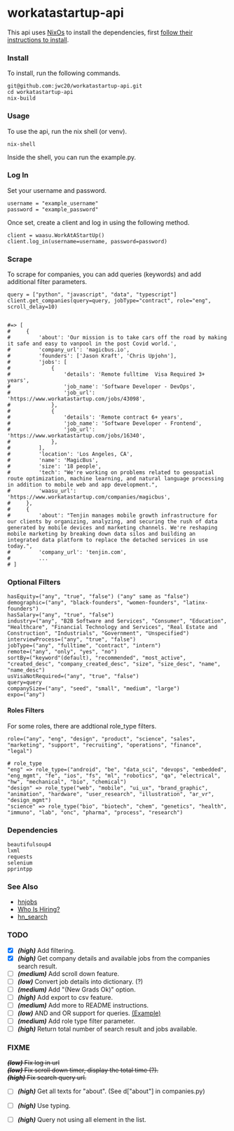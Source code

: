 # workatastartup-api

This api uses [NixOs](https://nixos.org/) to install the dependencies, first [follow their instructions to install](https://nixos.org/download.html#download-nix).

### Install

To install, run the following commands.

```
git@github.com:jwc20/workatastartup-api.git
cd workatastartup-api
nix-build
```

### Usage

To use the api, run the nix shell (or venv).

```
nix-shell
```

Inside the shell, you can run the example.py.

### Log In

Set your username and password.

```
username = "example_username"
password = "example_password"
```

Once set, create a client and log in using the following method.

```
client = waasu.WorkAtAStartUp()
client.log_in(username=username, password=password)
```

### Scrape

To scrape for companies, you can add queries (keywords) and add additional filter parameters.

```
query = ["python", "javascript", "data", "typescript"]
client.get_companies(query=query, jobType="contract", role="eng", scroll_delay=10)


#=> [
#     {
#         'about': 'Our mission is to take cars off the road by making it safe and easy to vanpool in the post Covid world.',
#         'company_url': 'magicbus.io',
#         'founders': ['Jason Kraft', 'Chris Upjohn'],
#         'jobs': [
#             {
#                 'details': 'Remote fulltime  Visa Required 3+ years',
#                 'job_name': 'Software Developer - DevOps',
#                 'job_url': 'https://www.workatastartup.com/jobs/43098',
#             },
#             {
#                 'details': 'Remote contract 6+ years',
#                 'job_name': 'Software Developer - Frontend',
#                 'job_url': 'https://www.workatastartup.com/jobs/16340',
#             },
#         ],
#         'location': 'Los Angeles, CA',
#         'name': 'MagicBus',
#         'size': '18 people',
#         'tech': "We're working on problems related to geospatial route optimization, machine learning, and natural language processing in addition to mobile web and app development.",
#         'waasu_url': 'https://www.workatastartup.com/companies/magicbus',
#     },
#     {
#         'about': "Tenjin manages mobile growth infrastructure for our clients by organizing, analyzing, and securing the rush of data generated by mobile devices and marketing channels. We're reshaping mobile marketing by breaking down data silos and building an integrated data platform to replace the detached services in use today.",
#         'company_url': 'tenjin.com',
#         ...
# ]
```

### Optional Filters

```
hasEquity=("any", "true", "false") ("any" same as "false")
demographic=("any", "black-founders", "women-founders", "latinx-founders")
hasSalary=("any", "true", "false")
industry=("any", "B2B Software and Services", "Consumer", "Education", "Healthcare", "Financial Technology and Services", "Real Estate and Construction", "Industrials", "Government", "Unspecified")
interviewProcess=("any", "true", "false")
jobType=("any", "fulltime", "contract", "intern")
remote=("any", "only", "yes", "no")
sortBy=("keyword"(default), "recommended", "most_active", "created_desc", "company_created_desc", "size", "size_desc", "name", "name_desc")
usVisaNotRequired=("any", "true", "false")
query=query
companySize=("any", "seed", "small", "medium", "large")
expo=("any")
```

#### Roles Filters

For some roles, there are addtional role_type filters.

```
role=("any", "eng", "design", "product", "science", "sales", "marketing", "support", "recruiting", "operations", "finance", "legal")

# role_type
"eng" => role_type=("android", "be", "data_sci", "devops", "embedded", "eng_mgmt", "fe", "ios", "fs", "ml", "robotics", "qa", "electrical", "hw", "mechanical", "bio", "chemical")
"design" => role_type("web", "mobile", "ui_ux", "brand_graphic", "animation", "hardware", "user_research", "illustration", "ar_vr", "design_mgmt")
"science" => role_type("bio", "biotech", "chem", "genetics", "health", "immuno", "lab", "onc", "pharma", "process", "research")
```

### Dependencies

```
beautifulsoup4
lxml
requests
selenium
pprintpp
```

### See Also

- [hnjobs](https://hnjobs.emilburzo.com/)
- [Who Is Hiring?](https://kennytilton.github.io/whoishiring/)
- [hn_search](https://news.ycombinator.com/item?id=10313519)

### TODO

- [x] **_(high)_** Add filtering.
- [x] **_(high)_** Get company details and available jobs from the companies search result.
- [ ] **_(medium)_** Add scroll down feature.
- [ ] **_(low)_** Convert job details into dictionary. (?)
- [ ] **_(medium)_** Add "(New Grads Ok)" option.
- [ ] **_(high)_** Add export to csv feature.
- [ ] **_(medium)_** Add more to README instructions.
- [ ] **_(low)_** AND and OR support for queries. [(Example)](https://news.ycombinator.com/item?id=10313519)
- [ ] **_(medium)_** Add role type filter parameter.
- [ ] **_(high)_** Return total number of search result and jobs available.

### FIXME

~~**_(low)_** Fix log in url~~ \
 ~~**_(low)_** Fix scroll down timer, display the total time (?).~~\
~~**_(high)_** Fix search query url.~~

- [ ] **_(high)_** Get all texts for "about". (See d["about"] in companies.py)
- [ ] **_(high)_** Use typing.
- [ ] **_(high)_** Query not using all element in the list.

